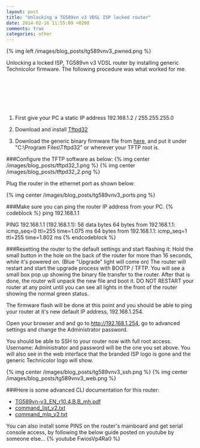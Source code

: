 ```yaml
---
layout: post
title: "Unlocking a TG589vn v3 VDSL ISP locked router"
date: 2014-02-16 11:55:09 +0200
comments: true
categories: other
---
```

{% img left /images/blog_posts/tg589vnv3_pwned.png %}

Unlocking a locked ISP, TG589vn v3 VDSL router by installing generic Technicolor firmware. The following procedure was what worked for me.
<!--more-->
<br>
<br>
<br>
<br>
<br>

1. First give your PC a static IP address 192.168.1.2 / 255.255.255.0

2. Download and install [Tftpd32](http://www.jounin.net/tftpd32_download.html)

3. Download the generic binary firmware file from [here](http://www.mediafire.com/download/ku9yo2wsl577npf/MST_TG589vnv3_R10.5.2.F_BN.bin), and put it under "C:\Program Files\Tftpd32\" or wherever your TFTP root is.

###Configure the TFTP software as below:
{% img center /images/blog_posts/tftpd32_1.png %}
{% img center /images/blog_posts/tftpd32_2.png %}

Plug the router in the ethernet port as shown below:

{% img center /images/blog_posts/tg589vnv3_ports.png %}

###Make sure you can ping the router IP address from your PC.
{% codeblock %}
ping 192.168.1.1

PING 192.168.1.1 (192.168.1.1): 56 data bytes
64 bytes from 192.168.1.1: icmp_seq=0 ttl=255 time=1.075 ms
64 bytes from 192.168.1.1: icmp_seq=1 ttl=255 time=1.802 ms
{% endcodeblock %}

###Resetting the router to the default settings and start flashing it:
Hold the small button in the hole on the back of the router for more than 16 seconds, while it's powered on. (Blue "Upgrade" light will come on) The router will restart and start the upgrade process with BOOTP / TFTP. You will see a small box pop up showing the binary file transfer to the router. After that is done, the router will unpack the new file and boot it. DO NOT RESTART your router at any point until you can see all lights in the front of the router showing the normal green status.

The firmware flash will be done at this point and you should be able to ping your router at it's new default IP address, 192.168.1.254.

Open your browser and and go to http://192.168.1.254, go to advanced settings and change the Administrator password.

You should be able to SSH to your router now with full root access. Username: Administrator and password will be the one you set above. You will also see in the web interface that the branded ISP logo is gone and the generic Technicolor logo will show.

{% img center /images/blog_posts/tg589vnv3_ssh.png %}
{% img center /images/blog_posts/tg589vnv3_web.png %}

###Here is some advanced CLI documentation for this router:
* [TG589vn-v3_EN_r10.4.B.B_mh.pdf](http://www.mediafire.com/view/8hiaraeqx31d8hj/TG589vn-v3_EN_r10.4.B.B_mh.pdf)
* [command_list_v2.txt](http://www.mediafire.com/view/3j6s1mmloottjbi/command_list_v2.txt)
* [command_mlp_v2.txt](http://www.mediafire.com/view/vtdihfhs73ce5gb/command_mlp_v2.txt)


You can also install some PINS on the router's mainboard and get serial console access, by following the below guide posted on youtube by someone else...
{% youtube FwiosVp4Ra0 %}
